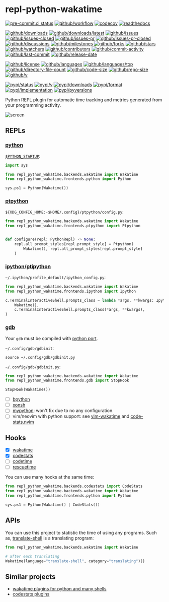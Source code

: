 # repl-python-wakatime

[![pre-commit.ci status](https://results.pre-commit.ci/badge/github/wakatime/repl-python-wakatime/main.svg)](https://results.pre-commit.ci/latest/github/wakatime/repl-python-wakatime/main)
[![github/workflow](https://github.com/wakatime/repl-python-wakatime/actions/workflows/main.yml/badge.svg)](https://github.com/wakatime/repl-python-wakatime/actions)
[![codecov](https://codecov.io/gh/wakatime/repl-python-wakatime/branch/main/graph/badge.svg)](https://codecov.io/gh/wakatime/repl-python-wakatime)
[![readthedocs](https://shields.io/readthedocs/repl-python-wakatime)](https://repl-python-wakatime.readthedocs.io)

[![github/downloads](https://shields.io/github/downloads/wakatime/repl-python-wakatime/total)](https://github.com/wakatime/repl-python-wakatime/releases)
[![github/downloads/latest](https://shields.io/github/downloads/wakatime/repl-python-wakatime/latest/total)](https://github.com/wakatime/repl-python-wakatime/releases/latest)
[![github/issues](https://shields.io/github/issues/wakatime/repl-python-wakatime)](https://github.com/wakatime/repl-python-wakatime/issues)
[![github/issues-closed](https://shields.io/github/issues-closed/wakatime/repl-python-wakatime)](https://github.com/wakatime/repl-python-wakatime/issues?q=is%3Aissue+is%3Aclosed)
[![github/issues-pr](https://shields.io/github/issues-pr/wakatime/repl-python-wakatime)](https://github.com/wakatime/repl-python-wakatime/pulls)
[![github/issues-pr-closed](https://shields.io/github/issues-pr-closed/wakatime/repl-python-wakatime)](https://github.com/wakatime/repl-python-wakatime/pulls?q=is%3Apr+is%3Aclosed)
[![github/discussions](https://shields.io/github/discussions/wakatime/repl-python-wakatime)](https://github.com/wakatime/repl-python-wakatime/discussions)
[![github/milestones](https://shields.io/github/milestones/all/wakatime/repl-python-wakatime)](https://github.com/wakatime/repl-python-wakatime/milestones)
[![github/forks](https://shields.io/github/forks/wakatime/repl-python-wakatime)](https://github.com/wakatime/repl-python-wakatime/network/members)
[![github/stars](https://shields.io/github/stars/wakatime/repl-python-wakatime)](https://github.com/wakatime/repl-python-wakatime/stargazers)
[![github/watchers](https://shields.io/github/watchers/wakatime/repl-python-wakatime)](https://github.com/wakatime/repl-python-wakatime/watchers)
[![github/contributors](https://shields.io/github/contributors/wakatime/repl-python-wakatime)](https://github.com/wakatime/repl-python-wakatime/graphs/contributors)
[![github/commit-activity](https://shields.io/github/commit-activity/w/wakatime/repl-python-wakatime)](https://github.com/wakatime/repl-python-wakatime/graphs/commit-activity)
[![github/last-commit](https://shields.io/github/last-commit/wakatime/repl-python-wakatime)](https://github.com/wakatime/repl-python-wakatime/commits)
[![github/release-date](https://shields.io/github/release-date/wakatime/repl-python-wakatime)](https://github.com/wakatime/repl-python-wakatime/releases/latest)

[![github/license](https://shields.io/github/license/wakatime/repl-python-wakatime)](https://github.com/wakatime/repl-python-wakatime/blob/main/LICENSE)
[![github/languages](https://shields.io/github/languages/count/wakatime/repl-python-wakatime)](https://github.com/wakatime/repl-python-wakatime)
[![github/languages/top](https://shields.io/github/languages/top/wakatime/repl-python-wakatime)](https://github.com/wakatime/repl-python-wakatime)
[![github/directory-file-count](https://shields.io/github/directory-file-count/wakatime/repl-python-wakatime)](https://github.com/wakatime/repl-python-wakatime)
[![github/code-size](https://shields.io/github/languages/code-size/wakatime/repl-python-wakatime)](https://github.com/wakatime/repl-python-wakatime)
[![github/repo-size](https://shields.io/github/repo-size/wakatime/repl-python-wakatime)](https://github.com/wakatime/repl-python-wakatime)
[![github/v](https://shields.io/github/v/release/wakatime/repl-python-wakatime)](https://github.com/wakatime/repl-python-wakatime)

[![pypi/status](https://shields.io/pypi/status/repl-python-wakatime)](https://pypi.org/project/repl-python-wakatime/#description)
[![pypi/v](https://shields.io/pypi/v/repl-python-wakatime)](https://pypi.org/project/repl-python-wakatime/#history)
[![pypi/downloads](https://shields.io/pypi/dd/repl-python-wakatime)](https://pypi.org/project/repl-python-wakatime/#files)
[![pypi/format](https://shields.io/pypi/format/repl-python-wakatime)](https://pypi.org/project/repl-python-wakatime/#files)
[![pypi/implementation](https://shields.io/pypi/implementation/repl-python-wakatime)](https://pypi.org/project/repl-python-wakatime/#files)
[![pypi/pyversions](https://shields.io/pypi/pyversions/repl-python-wakatime)](https://pypi.org/project/repl-python-wakatime/#files)

Python REPL plugin for automatic time tracking and metrics generated from your
programming activity.

![screen](https://github.com/user-attachments/assets/4e337cae-06a7-4164-be83-c7b73e8a0f63)

## REPLs

### [python](https://github.com/python/cpython)

[`$PYTHON_STARTUP`](https://docs.python.org/3/using/cmdline.html#envvar-PYTHONSTARTUP):

```python
import sys

from repl_python_wakatime.backends.wakatime import Wakatime
from repl_python_wakatime.frontends.python import Python

sys.ps1 = Python(Wakatime())
```

### [ptpython](https://github.com/prompt-toolkit/ptpython)

`${XDG_CONFIG_HOME:-$HOME/.config}/ptpython/config.py`:

```python
from repl_python_wakatime.backends.wakatime import Wakatime
from repl_python_wakatime.frontends.ptpython import Ptpython


def configure(repl: PythonRepl) -> None:
    repl.all_prompt_styles[repl.prompt_style] = Ptpython(
        Wakatime(), repl.all_prompt_styles[repl.prompt_style]
    )
```

### [ipython](https://github.com/ipython/ipython)/[ptipython](https://github.com/prompt-toolkit/ptpython)

`~/.ipython/profile_default/ipython_config.py`:

```python
from repl_python_wakatime.backends.wakatime import Wakatime
from repl_python_wakatime.frontends.ipython import Ipython

c.TerminalInteractiveShell.prompts_class = lambda *args, **kwargs: Ipython(
    Wakatime(),
    c.TerminalInteractiveShell.prompts_class(*args, **kwargs),
)
```

### [gdb](https://sourceware.org/gdb/)

Your `gdb` must be compiled with
[python port](https://sourceware.org/gdb/current/onlinedocs/gdb.html/Python.html).

`~/.config/gdb/gdbinit`:

```gdb
source ~/.config/gdb/gdbinit.py
```

`~/.config/gdb/gdbinit.py`:

```python
from repl_python_wakatime.backends.wakatime import Wakatime
from repl_python_wakatime.frontends.gdb import StopHook

StopHook(Wakatime())
```

- [ ] [bpython](https://github.com/bpython/bpython)
- [ ] [xonsh](https://github.com/xonsh/xonsh)
- [ ] [mypython](https://github.com/asmeurer/mypython): won't fix due to no any
  configuration.
- [ ] vim/neovim with python support: see
  [vim-wakatime](https://github.com/wakatime/vim-wakatime) and
  [code-stats.nvim](https://github.com/Freed-Wu/code-stats.nvim)

## Hooks

- [x] [wakatime](https://wakatime.com/)
- [x] [codestats](https://codestats.net/)
- [ ] [codetime](https://codetime.dev/)
- [ ] [rescuetime](https://www.rescuetime.com/)

You can use many hooks at the same time:

```python
from repl_python_wakatime.backends.codestats import CodeStats
from repl_python_wakatime.backends.wakatime import Wakatime
from repl_python_wakatime.frontends.python import Python

sys.ps1 = Python(Wakatime() | CodeStats())
```

## APIs

You can use this project to statistic the time of using any programs. Such as,
[translate-shell](https://github.com/Freed-Wu/translate-shell/) is a translating
program:

```python
from repl_python_wakatime.backends.wakatime import Wakatime

# after each translating
Wakatime(language="translate-shell", category="translating")()
```

## Similar projects

- [wakatime plugins for python and many shells](https://wakatime.com/terminal)
- [codestats plugins](https://codestats.net/plugins)
